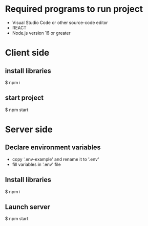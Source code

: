 # Required programs to run project
* Visual Studio Code or other source-code editor
* REACT
* Node.js version 16 or greater

# Client side
## install libraries

$ npm i

## start project

$ npm start

# Server side
## Declare environment variables
* copy '.env-example' and rename it to '.env'
* fill variables in '.env' file

## Install libraries
$ npm i

## Launch server
$ npm start
